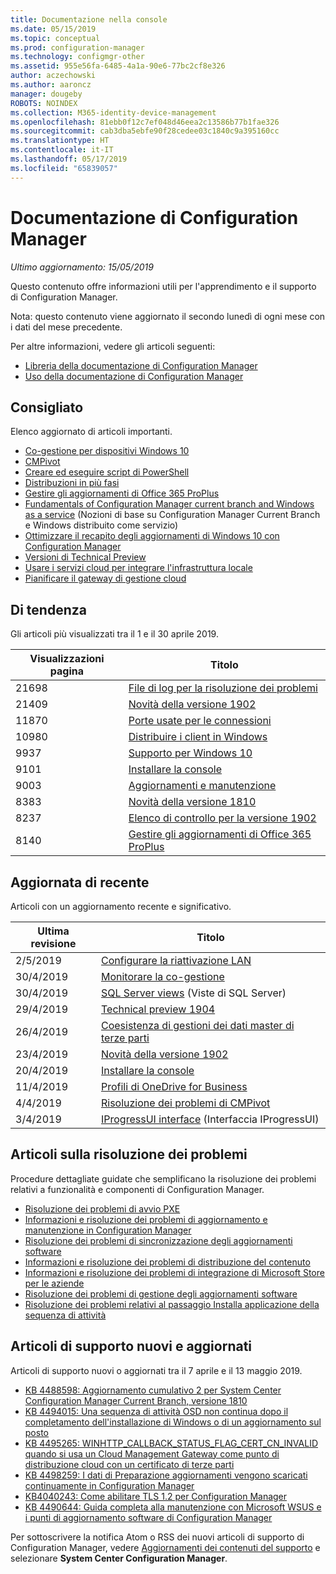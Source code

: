 ```yaml
---
title: Documentazione nella console
ms.date: 05/15/2019
ms.topic: conceptual
ms.prod: configuration-manager
ms.technology: configmgr-other
ms.assetid: 955e56fa-6485-4a1a-90e6-77bc2cf8e326
author: aczechowski
ms.author: aaroncz
manager: dougeby
ROBOTS: NOINDEX
ms.collection: M365-identity-device-management
ms.openlocfilehash: 81ebb0f12c7ef048d46eea2c13586b77b1fae326
ms.sourcegitcommit: cab3dba5ebfe90f28cedee03c1840c9a395160cc
ms.translationtype: HT
ms.contentlocale: it-IT
ms.lasthandoff: 05/17/2019
ms.locfileid: "65839057"
---
```

<!-- 
- Feature 1357546
- This page displays in-console, under the Community workspace, Documentation node. 
- Don't use any relative links; must be full https://docs.microsoft.com and language neutral
- Process: https://microsoft.sharepoint.com/teams/ConfigMgr/Documents/ContentPub/Data%20collection%20process%20for%20Feature%201357546%20In-console%20documentation.docx?web=1
-->

# <a name="configuration-manager-documentation"></a>Documentazione di Configuration Manager

*Ultimo aggiornamento: 15/05/2019*

Questo contenuto offre informazioni utili per l'apprendimento e il supporto di Configuration Manager.

Nota: questo contenuto viene aggiornato il secondo lunedì di ogni mese con i dati del mese precedente.

Per altre informazioni, vedere gli articoli seguenti:

- [Libreria della documentazione di Configuration Manager](https://docs.microsoft.com/sccm)  
- [Uso della documentazione di Configuration Manager](https://docs.microsoft.com/sccm/core/understand/use-docs)

## <a name="recommended"></a>Consigliato

Elenco aggiornato di articoli importanti.

- [Co-gestione per dispositivi Windows 10](https://docs.microsoft.com/sccm/comanage/overview)  
- [CMPivot](https://docs.microsoft.com/sccm/core/servers/manage/cmpivot)  
- [Creare ed eseguire script di PowerShell](https://docs.microsoft.com/sccm/apps/deploy-use/create-deploy-scripts)  
- [Distribuzioni in più fasi](https://docs.microsoft.com/sccm/osd/deploy-use/create-phased-deployment-for-task-sequence)  
- [Gestire gli aggiornamenti di Office 365 ProPlus](https://docs.microsoft.com/sccm/sum/deploy-use/manage-office-365-proplus-updates)  
- [Fundamentals of Configuration Manager current branch and Windows as a service](https://docs.microsoft.com/sccm/core/understand/configuration-manager-and-windows-as-service) (Nozioni di base su Configuration Manager Current Branch e Windows distribuito come servizio)
- [Ottimizzare il recapito degli aggiornamenti di Windows 10 con Configuration Manager](https://docs.microsoft.com/sccm/sum/deploy-use/optimize-windows-10-update-delivery)
- [Versioni di Technical Preview](https://docs.microsoft.com/sccm/core/get-started/technical-preview)
- [Usare i servizi cloud per integrare l'infrastruttura locale](https://docs.microsoft.com/sccm/core/understand/use-cloud-services)
- [Pianificare il gateway di gestione cloud](https://docs.microsoft.com/sccm/core/clients/manage/plan-cloud-management-gateway)

## <a name="trending"></a>Di tendenza

Gli articoli più visualizzati tra il 1 e il 30 aprile 2019.

| Visualizzazioni pagina | Titolo |
|------------|-------|
| 21698 | [File di log per la risoluzione dei problemi](https://docs.microsoft.com/sccm/core/plan-design/hierarchy/log-files) |
| 21409 | [Novità della versione 1902](https://docs.microsoft.com/sccm/core/plan-design/changes/whats-new-in-version-1902) |
| 11870 | [Porte usate per le connessioni](https://docs.microsoft.com/sccm/core/plan-design/hierarchy/ports) |
| 10980 | [Distribuire i client in Windows](https://docs.microsoft.com/sccm/core/clients/deploy/deploy-clients-to-windows-computers) |
| 9937 | [Supporto per Windows 10](https://docs.microsoft.com/sccm/core/plan-design/configs/support-for-windows-10) |
| 9101 | [Installare la console](https://docs.microsoft.com/sccm/core/servers/deploy/install/install-consoles) |
| 9003 | [Aggiornamenti e manutenzione](https://docs.microsoft.com/sccm/core/servers/manage/updates) |
| 8383 | [Novità della versione 1810](https://docs.microsoft.com/sccm/core/plan-design/changes/whats-new-in-version-1810) |
| 8237 | [Elenco di controllo per la versione 1902](https://docs.microsoft.com/sccm/core/servers/manage/checklist-for-installing-update-1902) |
| 8140 | [Gestire gli aggiornamenti di Office 365 ProPlus](https://docs.microsoft.com/sccm/sum/deploy-use/manage-office-365-proplus-updates) |

## <a name="recently-updated"></a>Aggiornata di recente

Articoli con un aggiornamento recente e significativo.

| Ultima revisione | Titolo |
|---------------|-------|
| 2/5/2019 | [Configurare la riattivazione LAN](https://docs.microsoft.com/sccm/core/clients/deploy/configure-wake-on-lan) |
| 30/4/2019 | [Monitorare la co-gestione](https://docs.microsoft.com/sccm/comanage/how-to-monitor) |
| 30/4/2019 | [SQL Server views](https://docs.microsoft.com/sccm/develop/core/understand/sqlviews/sql-server-views-configuration-manager) (Viste di SQL Server) |
| 29/4/2019 | [Technical preview 1904](https://docs.microsoft.com/sccm/core/get-started/2019/technical-preview-1904) |
| 26/4/2019 | [Coesistenza di gestioni dei dati master di terze parti](https://docs.microsoft.com/sccm/comanage/coexistence) |
| 23/4/2019 | [Novità della versione 1902](https://docs.microsoft.com/sccm/core/plan-design/changes/whats-new-in-version-1902) |
| 20/4/2019 | [Installare la console](https://docs.microsoft.com/sccm/core/servers/deploy/install/install-consoles) |
| 11/4/2019 | [Profili di OneDrive for Business](https://docs.microsoft.com/sccm/compliance/deploy-use/onedrive-profile) |
| 4/4/2019 | [Risoluzione dei problemi di CMPivot](https://docs.microsoft.com/sccm/core/servers/manage/cmpivot-tsg) |
| 3/4/2019 | [IProgressUI interface](https://docs.microsoft.com/sccm/develop/reference/core/clients/client-classes/iprogressui-interface) (Interfaccia IProgressUI) |

## <a name="troubleshooting-articles"></a>Articoli sulla risoluzione dei problemi

Procedure dettagliate guidate che semplificano la risoluzione dei problemi relativi a funzionalità e componenti di Configuration Manager.

- [Risoluzione dei problemi di avvio PXE](https://support.microsoft.com/help/4468612)
- [Informazioni e risoluzione dei problemi di aggiornamento e manutenzione in Configuration Manager](https://support.microsoft.com/help/4490424)
- [Risoluzione dei problemi di sincronizzazione degli aggiornamenti software](https://support.microsoft.com/help/10059)
- [Informazioni e risoluzione dei problemi di distribuzione del contenuto](https://support.microsoft.com/help/4482728)
- [Informazioni e risoluzione dei problemi di integrazione di Microsoft Store per le aziende](https://support.microsoft.com/help/4010214)
- [Risoluzione dei problemi di gestione degli aggiornamenti software](https://support.microsoft.com/help/10680)
- [Risoluzione dei problemi relativi al passaggio Installa applicazione della sequenza di attività](https://support.microsoft.com/help/18408/)

## <a name="new-and-updated-support-articles"></a>Articoli di supporto nuovi e aggiornati

Articoli di supporto nuovi o aggiornati tra il 7 aprile e il 13 maggio 2019.

- [KB 4488598: Aggiornamento cumulativo 2 per System Center Configuration Manager Current Branch, versione 1810](https://support.microsoft.com/help/4488598)
- [KB 4494015: Una sequenza di attività OSD non continua dopo il completamento dell'installazione di Windows o di un aggiornamento sul posto](https://support.microsoft.com/help/4494015)
- [KB 4495265: WINHTTP_CALLBACK_STATUS_FLAG_CERT_CN_INVALID quando si usa un Cloud Management Gateway come punto di distribuzione cloud con un certificato di terze parti](https://support.microsoft.com/help/4495265)
- [KB 4498259: I dati di Preparazione aggiornamenti vengono scaricati continuamente in Configuration Manager](https://support.microsoft.com/help/4498259)
- [KB4040243: Come abilitare TLS 1.2 per Configuration Manager](https://support.microsoft.com/help/4040243)
- [KB 4490644: Guida completa alla manutenzione con Microsoft WSUS e i punti di aggiornamento software di Configuration Manager](https://support.microsoft.com/help/4490644)

Per sottoscrivere la notifica Atom o RSS dei nuovi articoli di supporto di Configuration Manager, vedere [Aggiornamenti dei contenuti del supporto](https://support.microsoft.com/help/4089498/) e selezionare **System Center Configuration Manager**.  
